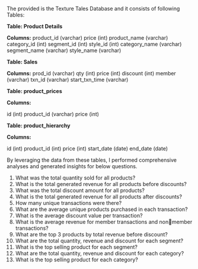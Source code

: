 The provided is the Texture Tales Database and it consists of following Tables:

**Table: Product Details**

**Columns:**
product_id (varchar)
price (int)
product_name (varchar)
category_id (int)
segment_id (int)
style_id (int)
category_name (varchar)
segment_name (varchar)
style_name (varchar)


**Table: Sales**

**Columns:**
prod_id (varchar)
qty (int)
price (int)
discount (int)
member (varchar)
txn_id (varchar)
start_txn_time (varchar)

**Table: product_prices**

**Columns:**

id (int)
product_id (varchar)
price (int)

**Table: product_hierarchy**

**Columns:**

id (int)
product_id (int)
price (int)
start_date (date)
end_date (date)

By leveraging the data from these tables, I performed comprehensive analyses and generated insights for below questions.

1. What was the total quantity sold for all products? 
2. What is the total generated revenue for all products before 
discounts?
3. What was the total discount amount for all products?
4. What is the total generated revenue for all products after 
discounts?
5. How many unique transactions were there?
6. What are the average unique products purchased in each 
transaction?
7. What is the average discount value per transaction?
8. What is the average revenue for member transactions and nonmember transactions?
9. What are the top 3 products by total revenue before discount?
10. What are the total quantity, revenue and discount for each 
segment?
11. What is the top selling product for each segment?
12. What are the total quantity, revenue and discount for each 
category?
13. What is the top selling product for each category?

